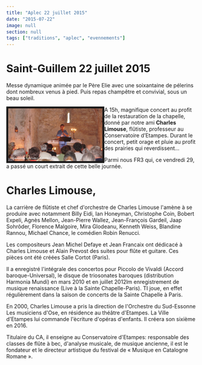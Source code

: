 ```yaml
---
title: "Aplec 22 juillet 2015"
date: "2015-07-22"
image: null
section: null
tags: ["traditions", "aplec", "evennements"]
---
```


# Saint-Guillem 22 juillet 2015

Messe dynamique animée par le Père Elie avec une soixantaine de pélerins dont nombreux venus à pied. Puis repas champêtre et convivial, sous un beau soleil.

<img
  alt
  src="/images/pelerinage-sant-guillem-55afe22aa0722.jpg"
  style="
    font-family: arial;
    font-size: 14px;
    text-align: justify;
    border-width: 5px;
    border-style: solid;
    float: left;
    width: 250px;
    height: 140px;
  "
/>

A 15h, magnifique concert au profit de la restauration de la chapelle, donné par notre ami **Charles Limouse**, flûtiste, professeur au Conservatoire d’Etampes.
Durant le concert, petit orage et pluie au profit des prairies qui reverdissent…

Parmi nous FR3 qui, ce vendredi 29, a passé un court extrait de cette belle journée.

# Charles Limouse,

La carrière de flûtiste et chef d'orchestre de Charles Limouse l'amène à se produire avec notamment Billy Eidi, Ian Honeyman, Christophe Coin, Bobert Expeli, Agnès Mellon, Jean-Pierre Wallez, Jean-François Gardeil, Jaap Sohrôder, Florence Malgoire, Mira Glodeanu, Kenneth Weiss, Blandine Rannou, Michael Chance, le comédien Robin Renucci.

Les compositeurs Jean Michel Defaye et Jean Francaix ont dédicacé à Charles Limouse et Alain Prevost des suites pour flûte et guitare.
Ces pièces ont été créées Salle Cortot (Paris).

Il a enregistré l'intégrale des concertos pour Piccolo de Vivaldi (Accord baroque-Universal), le disque de triosonates baroques (distribution Harmonia Mundi) en mars 2010 et en juillet 2012lm enregistrement de musique renaissance (Live à la Sainte Chapelle-Paris). TI joue, en effet régulièrement dans la saison de concerts de la Sainte Chapelle à Paris.

En 2000, Charles Limouse a pris la direction de l'Orchestre du Sud-Essonne Les musiciens d'Ose, en résidence au théâtre d'Etampes.
La Ville d'Etampes lui commande I'ècriture d'opéras d'enfants. Il créera son sixième en 2016.

Titulaire du CA, il enseigne au Conservatoire d'Etampes: responsable des classes de flûte à bec, d'analyse musicale, de musique ancienne, il est le fondateur et le directeur artistique du festival de « Musique en Catalogne Romane ».
